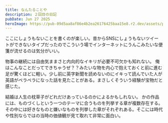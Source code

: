 ```yaml
---
title: なんたることや
description: ２回目の日記
pubDate: Jun 27 2025
heroImage: https://pub-09d5aa8af86e4b2ea26176425baa15e8.r2.dev/assets/presentation_man.png
---
```

ここにしょうもないことを書くのが楽しい。昔からSNSにしょうもないツイートができないタイプだったのでこういう場でインターネットにうんこみたいな便箋が流せるのは気分がいい。

物事の継続には自由気ままさと内向的なイキリが必要不可欠かも知れない。
俺はこんなことだってできちゃうぜ？？みたいな物を内心で抱えておくと前に進む足が驚くほどに軽い。少し前に英字新聞を読めないのにイキって読んでいた人が英語がペラペラになった話を見たことがある。まさしくそういう経験が宝物だと感じた。


結婚は人生の枕草子がどれだけあっているのかによるかもしれない。
かの作品には、ものづくしという一つのテーマに合うものを列挙する章が複数存在する。
その中には好きなものと嫌いなものを列挙した章がそれぞれある。そこには時代や性別ならではの当時の価値観が見て取れて非常に面白い。